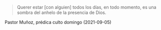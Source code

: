 > Querer estar [con alguien] todos los días, en todo momento, es una sombra del anhelo de la presencia de Dios. 

Pastor Muñoz, prédica culto domingo (2021-09-05)